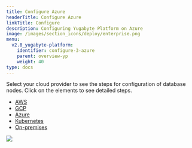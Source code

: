 ```yaml
---
title: Configure Azure
headerTitle: Configure Azure
linkTitle: Configure
description: Configuring Yugabyte Platform on Azure
image: /images/section_icons/deploy/enterprise.png
menu:
  v2.8_yugabyte-platform:
    identifier: configure-3-azure
    parent: overview-yp
    weight: 40
type: docs
---
```


Select your cloud provider to see the steps for configuration of database nodes. Click on the elements to see detailed steps.

<ul class="nav nav-tabs-alt nav-tabs-yb">

  <li>
    <a href="/preview/yugabyte-platform/overview/configure/aws" class="nav-link">
      <i class="fab fa-aws"></i>
      AWS
    </a>
  </li>

  <li>
    <a href="/preview/yugabyte-platform/overview/configure/gcp" class="nav-link">
      <i class="fab fa-google" aria-hidden="true"></i>
      GCP
    </a>
  </li>

  <li>
    <a href="/preview/yugabyte-platform/overview/configure/azure" class="nav-link active">
      <i class="fab fa-windows" aria-hidden="true"></i>
      Azure
    </a>
  </li>

  <li>
    <a href="/preview/yugabyte-platform/overview/configure/kubernetes" class="nav-link">
      <i class="fas fa-cubes" aria-hidden="true"></i>
      Kubernetes
    </a>
  </li>

  <li>
    <a href="/preview/yugabyte-platform/overview/configure/onprem" class="nav-link">
      <i class="fas fa-building"></i>
      On-premises
    </a>
  </li>

</ul>

<img src="/images/ee/flowchart/yb-configure-azure.png" usemap="#image-map">

<map name="image-map">
    <area target="_blank" alt="Configure Azure" title="Configure Azure" href="/preview/yugabyte-platform/configure-yugabyte-platform/set-up-cloud-provider/azure/" coords="264,368,624,423" shape="rect">
    <area target="_blank" alt="Create admin user" title="Create admin user" href="/preview/yugabyte-platform/configure-yugabyte-platform/create-admin-user/" coords="289,259,611,316" shape="rect">
    <area target="_blank" alt="configure cloud provider" title="configure cloud provider" href="/preview/yugabyte-platform/configure-yugabyte-platform/" coords="382,68,521,197" shape="rect">
</map>
